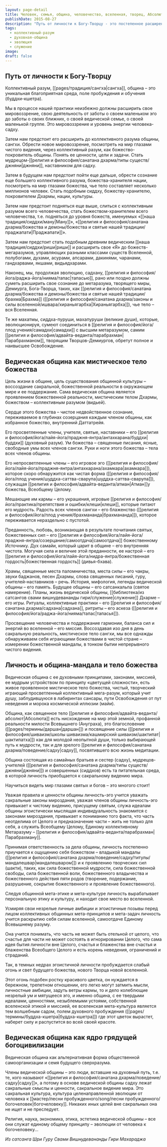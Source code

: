 ```yaml
---
layout: page-detail
title: Человек, семья, община, человечество, вселенная, творец, Абсолют
publishDate: 2015-08-27
description: "Путь от личности к Богу-Творцу - это постепенное расширение сознания: от заботы о себе к заботе о ближних, общине, нации, человечестве и, наконец, к слиянию с Божественным метаразумом. Ведическая община - мистическое тело божества, среда для пробуждения, где личность учится служить Целому, раскрывает творческие силы и становится частью богоцивилизации. Только в общине личность может вырасти до уровня Творца, усвоить сакральные ценности и реализовать свой божественный потенциал."
tags:
  - коллективный-разум
  - духовная-община
  - эволюция
  - служение
image: 
draft: false
---
```


## Путь от личности к Богу-Творцу

Коллективный разум, [[pages/традиция/сангха|сангха]], община – это уникальная благоприятная среда, поле пробуждения и обучения (буддхи-кшетра).

Мы в процессе нашей практики неизбежно должны расширить свое мировоззрение, свою деятельность от заботы о своем маленьком эго до заботы о своих ближних, о своей ведической семье, о своей маленькой группе. Это мировоззрение и уровень энергии человека-садху. 

Затем нам предстоит его расширить до коллективного разума общины, сангхи. Обрести новое мировоззрение, посмотреть на мир глазами чистого видения, через коллективный разум, как божество-покровитель общины. Понять ее ценности, цели и задачи. Стать мудрецом-[[религия и философия/санатана дхарма/типы существ/джняни|джняни]], наставником для садху. 

Затем в будущем нам предстоит пойти еще дальше, обрести сознание еще большего коллективного разума, божества-хранителя нации, посмотреть на мир глазами божества, чье тело составляет несколько миллионов человек. Стать подобным сиддху, божеству-хранителю, покровителем Дхармы, нации, культуры.

Затем нам предстоит подняться еще выше, слиться с коллективным разумом всего человечества, стать божеством-хранителем всего человечества, т.е. подняться до уровня божеств, именуемых «[[наша традиция/сиддхи/ману|Ману]]», «[[религия и философия/санатана дхарма/божества и демоны/божества и святые нашей традиции/праджапати|Праджапати]]». 

Затем нам предстоит стать подобным древним ведическим [[наша традиция/сиддхи/риши|риши]] и расширить свое «Я» до божеств-мегаразумов, управляющих разными классами существ Вселенной, полубогами, духами, асурами, апсарами, дакинями, чаранами, гандхарвами, якшами, видьядхарами. 

Наконец, мы, продолжая эволюцию, садхану, [[религия и философия/йога/раджа-йога/нияма/тапас|тапасью]], рано или поздно должны суметь расширить свое сознание до метаразума, творящего миры, Демиурга, Бога-Творца, таких, как [[религия и философия/санатана дхарма/божества и демоны/божества и святые нашей традиции/брахма|Брахма]] ([[религия и философия/санатана дхарма/законы и силы вселенной/ишвара/хираньягарбха|Хираньягарбха]]), чье тело – вся Вселенная.

Те же махатмы, сиддха-пуруши, махапуруши (великие души), которые, эволюционируя, сумеют соединиться в [[религия и философия/йога/плод учения/самадхи|самадхи]] с высшим метаразумом, самим [[религия и философия/адвайта-веданта/парабрахман|Парабрахманом]], творящим Творцов-Демиургов, обретут полное и наивысшее Освобождение.

## Ведическая община как мистическое тело божества

Цель жизни в общине, цель существования общинной культуры – воссоздание сакральной, божественной реальности в окружающем мире и ее поддержание. Сама ведическая община является проявлением божественной реальности, мистическим телом Дхармы, божеством – коллективным разумом (видьей).

Сердце этого божества – чистое недвойственное сознание, переживаемое в глубинах созерцания каждым членом общины, как избранное божество, внутренний Даттатрейя.

Его просветленные члены, учителя, святые, наставники – его [[религия и философия/йога/лайя-йога/праджня-янтра/антахкарана/буддхи|буддхи]] (духовный разум). Ум божества – священные писания, ясные, свободные умы всех членов сангхи. Руки и ноги этого божества – тела всех членов общины.

Его непросветленные члены – его игровое эго ([[религия и философия/йога/лайя-йога/праджня-янтра/антахкарана/ахамкара|ахамкара]]), которое скоро обнаружится как чистая форма ([[религия и философия/йога/плод учения/шуддха-саттва-сварупа|шуддха-саттва-сварупа]]), служащая [[религия и философия/адвайта-веданта/атман|Атман]]у божества, Всеобщему Целому.

Мешающие им кармы – его украшения, игровые [[религия и философия/йога/практика/препятствия и ошибки/клеши|клеши]], которые питают его мудрость. Радость всех членов сангхи – его блаженство ([[религия и философия/йога/плод учения/брахмананда|брахмананда]]), которое переживается нераздельно с пустотой.

Преданность, любовь, возникающая в результате почитания святых, божественных сил – его [[религия и философия/йога/лайя-йога/праджня-янтра/созерцание/самоотдача|самоотдача]] божественному Источнику. Дух самайи, который царит в общине – его внутренняя чистота. Могучая сила и величие этой преданности, ее настрой – его [[религия и философия/йога/лайя-йога/нидра-янтра/божественная гордость|божественная гордость]] (дивья-бхава).

Храмы, священные места паломничества, места силы – его чакры, звуки баджанов, песен Дхармы, слова священных писаний, гуру, учителей-наставников – речь. История, мифология, легенды ведической общины – его память. Будущее общины – его сатсанкальпа (святое намерение). Планы, жизнь ведической общины, [[библиотека/из сатсангов свами вишнудевананды гири/служение|служение]] Дхарме – его игры. Ритуалы, коллективные практики – его [[религия и философия/санатана дхарма/садхана|садхана]], ритриты – его аскеза ([[религия и философия/йога/раджа-йога/нияма/тапас|тапасья]]).

Просвещение человечества и поддержание гармонии, баланса сил и энергий во вселенной – его миссия. Воссоздавая изо дня в день сакральную реальность, мистическое тело сангхи, мы все однажды обнаруживаем себя играющими божествами в чистой стране – измерении божественной мандалы, в тонком бытии непрерывного чистого видения.

## Личность и община-мандала и тело божества

Ведическая община с ее духовными принципами, законами, миссией, ее мудрым устройством по принципу «цветущей сложности», есть живое проявленное мистическое тело божества, чистый, творческий играющий просветленный коллективный мега-разум, который учит душу, заблудившуюся в лабиринтах сансары, пути Освобождения от пут неведения и морока космической иллюзии (майи).

Община, как священное тело [[религия и философия/адвайта-веданта/абсолют|Абсолюта]] есть нисхождение на мир этой земной, профанной реальности милости Всевышнего (Ануграха), это благословение ([[pages/термины/даршан|даршан]]) и посвящение силы ([[религия и философия/шиваизм/школы шиваизма/кашмирский шиваизм/шактипат|шактипатха]]) как для молодой неопытной души, только выбирающей путь к мудрости, так и для зрелого [[религия и философия/санатана дхарма/поведение/садху|садху]], посвятившего всю жизнь медитации.

Община состоящая из самайных братьев и сестер (садху), мудрецов-учителей ([[религия и философия/санатана дхарма/типы существ/джняни|джняни]]) и совершенных (сиддхов) есть та питательная среда, в которой личность приобщается к сакральному видению мира.

Научиться видеть мир глазами святых и богов – это многого стоит!

Уважая правила и ценности общины личность-эго учится уважать сакральные законы мироздания, уважая членов общины личность-эго привыкает к чистому видению, присущему святым, служа идеалам общины эгоистически мыслящая индивидуальность знакомится с законами мироздания, привыкает к пониманию того факта, что часть неотделима от Целого и предназначение части – жить не только для себя, а служить Всеобщему Целому, Единому коллективному Метаразуму – [[религия и философия/адвайта-веданта/парабрахман|Парабрахману]].

Принимая ответственность за дела общины, личность постепенно приучается к ощущению себя божеством – владыкой мандалы ([[религия и философия/санатана дхарма/поведение/садху/титулы/мандалешвар|мандалешваром]]) и к проявлению творческих сил (шакти), таких, как сила божественной мудрости, сила божественной свободы, сила божественной воли, божественного владычества и божественного действия пяти родов (творение, подержание, разрушение, сокрытие божественного и проявление божественного).

Следуя общинной мета-этике и мета-культуре личность вырабатывает персональную этику и культуру, и находит свое место во вселенной.

Усмиряя свои незрелые личные амбиции и эгоистичные позывы перед лицом коллективных общинных мета-принципов и мета-задач личность учится раскрытию себя силам вселенной, самоотдаче Единому Всевышнему разуму.

Она учится понимать, что часть не может быть отельной от целого, что счастье для части не может состоять в игнорировании Целого, что сама идея бытия личности вне Целого, счастья и блаженства вне счастья и блаженства Всеобщего Целого и есть корень неведения, ограничений и страданий.

Так, в темных недрах эгоистичной личности пробуждается слабый огонь и свет будущего божества, нового Творца новой вселенной.

Этот огонь подобен ростку красивого цветка, он нуждается в бережном, трепетном отношении, его легко могут затмить мысли, личностные амбиции, задуть ветры кармы, то и дело колеблющие незрелый ум и мятущееся эго, и именно община, с ее твердыми идеалами, ценностями, незыблемыми устоями, собственной вселенской этикой и миссией, ее вселенская мета-культура является тем волшебным садом, полем духовного пробуждения ([[pages/термины/буддха-кшетра|буддха-кшетра]]) где этот цветок вырастет, наберет силу и распустится во всей своей красоте.

## Ведическая община как ядро грядущей богоцивилизации

Ведическая община как альтернативная форма общественной самоорганизации и семя будущего сверхразума.

Члены ведической общины – это люди, вставшие на духовный путь, т.е. те, кого называют «[[религия и философия/санатана дхарма/поведение/садху|садху]]», а потому в основе ведической общины садху лежат сакральные смыслы и ценности, сакральное видение мира. Это сакральная культура, культура целенаправленной эволюции от человека к [[мастер/песни пробужденного/song/песни пробужденного/богочеловек|богочеловеку]]. Никаких иных целей вне сакральных она не ищет и не преследует.

Религия, наука, экономика, этика, эстетика ведической общины – все они служат единому общему принципу – эволюции от человека к богочеловеку...

*Из сатсанга Шри Гуру Свами Вишнудевананды Гири Махараджа*